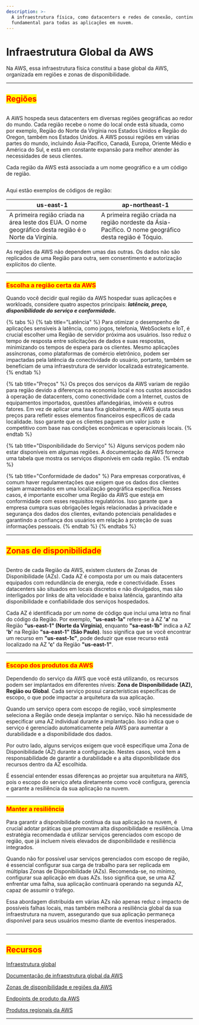 ```yaml
---
description: >-
  A infraestrutura física, como datacenters e redes de conexão, continua sendo
  fundamental para todas as aplicações em nuvem.
---
```


# Infraestrutura Global da AWS

Na AWS, essa infraestrutura física constitui a base global da AWS, organizada em regiões e zonas de disponibilidade.

***

## <mark style="color:red;">**Regiões**</mark>

<figure><img src="../../.gitbook/assets/image (5) (1) (1) (1) (1) (1) (1) (1) (1) (1) (1).png" alt=""><figcaption></figcaption></figure>

A AWS hospeda seus datacenters em diversas regiões geográficas ao redor do mundo. Cada região recebe o nome do local onde está situada, como por exemplo, Região do Norte da Virgínia nos Estados Unidos e Região do Oregon, também nos Estados Unidos. A AWS possui regiões em várias partes do mundo, incluindo Ásia-Pacífico, Canadá, Europa, Oriente Médio e América do Sul, e está em constante expansão para melhor atender às necessidades de seus clientes.

Cada região da AWS está associada a um nome geográfico e a um código de região.

<figure><img src="../../.gitbook/assets/image (1) (1) (1) (1) (1) (1) (1) (1) (1) (1) (1) (1) (1).png" alt=""><figcaption></figcaption></figure>

Aqui estão exemplos de códigos de região:

| us-east-1                                                                                             | ap-northeast-1                                                                                         |
| ----------------------------------------------------------------------------------------------------- | ------------------------------------------------------------------------------------------------------ |
| A primeira região criada na área leste dos EUA. O nome geográfico desta região é o Norte da Virgínia. | A primeira região criada na região nordeste da Ásia-Pacífico. O nome geográfico desta região é Tóquio. |

As regiões da AWS não dependem umas das outras. Os dados não são replicados de uma Região para outra, sem consentimento e autorização explícitos do cliente.

***

### <mark style="color:red;">**Escolha a região certa da AWS**</mark>

Quando você decidir qual região da AWS hospedar suas aplicações e workloads, considere quatro aspectos principais: _**latência, preço, disponibilidade do serviço e conformidade.**_

{% tabs %}
{% tab title="Latência" %}
Para otimizar o desempenho de aplicações sensíveis à latência, como jogos, telefonia, WebSockets e IoT, é crucial escolher uma Região de servidor próxima aos usuários. Isso reduz o tempo de resposta entre solicitações de dados e suas respostas, minimizando os tempos de espera para os clientes. Mesmo aplicações assíncronas, como plataformas de comércio eletrônico, podem ser impactadas pela latência da conectividade do usuário, portanto, também se beneficiam de uma infraestrutura de servidor localizada estrategicamente.
{% endtab %}

{% tab title="Preços" %}
Os preços dos serviços da AWS variam de região para região devido a diferenças na economia local e nos custos associados à operação de datacenters, como conectividade com a Internet, custos de equipamentos importados, questões alfandegárias, imóveis e outros fatores. Em vez de aplicar uma taxa fixa globalmente, a AWS ajusta seus preços para refletir esses elementos financeiros específicos de cada localidade. Isso garante que os clientes paguem um valor justo e competitivo com base nas condições econômicas e operacionais locais.
{% endtab %}

{% tab title="Disponibilidade do Serviço" %}
Alguns serviços podem não estar disponíveis em algumas regiões. A documentação da AWS fornece uma tabela que mostra os serviços disponíveis em cada região.
{% endtab %}

{% tab title="Conformidade de dados" %}
Para empresas corporativas, é comum haver regulamentações que exigem que os dados dos clientes sejam armazenados em uma localização geográfica específica. Nesses casos, é importante escolher uma Região da AWS que esteja em conformidade com esses requisitos regulatórios. Isso garante que a empresa cumpra suas obrigações legais relacionadas à privacidade e segurança dos dados dos clientes, evitando potenciais penalidades e garantindo a confiança dos usuários em relação à proteção de suas informações pessoais.
{% endtab %}
{% endtabs %}

***

## <mark style="color:red;">Zonas de disponibilidade</mark>

<figure><img src="../../.gitbook/assets/image (2) (1) (1) (1) (1) (1) (1) (1) (1) (1) (1) (1) (1).png" alt=""><figcaption></figcaption></figure>

Dentro de cada Região da AWS, existem clusters de Zonas de Disponibilidade (AZs). Cada AZ é composta por um ou mais datacenters equipados com redundância de energia, rede e conectividade. Esses datacenters são situados em locais discretos e não divulgados, mas são interligados por links de alta velocidade e baixa latência, garantindo alta disponibilidade e confiabilidade dos serviços hospedados.

Cada AZ é identificada por um nome de código que inclui uma letra no final do código da Região. Por exemplo, **"us-east-1a"** refere-se à AZ **'a'** na Região **"us-east-1" (Norte da Virgínia)**, enquanto **"sa-east-1b"** indica a AZ **'b'** na Região **"sa-east-1" (São Paulo)**. Isso significa que se você encontrar um recurso em **"us-east-1c"**, pode deduzir que esse recurso está localizado na AZ **'c'** da Região **"us-east-1"**.

***

### <mark style="color:red;">**Escopo dos produtos da AWS**</mark>

Dependendo do serviço da AWS que você está utilizando, os recursos podem ser implantados em diferentes níveis: **Zona de Disponibilidade (AZ), Região ou Global**. Cada serviço possui características específicas de escopo, o que pode impactar a arquitetura da sua aplicação.

Quando um serviço opera com escopo de região, você simplesmente seleciona a Região onde deseja implantar o serviço. Não há necessidade de especificar uma AZ individual durante a implantação. Isso indica que o serviço é gerenciado automaticamente pela AWS para aumentar a durabilidade e a disponibilidade dos dados.

Por outro lado, alguns serviços exigem que você especifique uma Zona de Disponibilidade (AZ) durante a configuração. Nestes casos, você tem a responsabilidade de garantir a durabilidade e a alta disponibilidade dos recursos dentro da AZ escolhida.

É essencial entender essas diferenças ao projetar sua arquitetura na AWS, pois o escopo do serviço afeta diretamente como você configura, gerencia e garante a resiliência da sua aplicação na nuvem.

***

### <mark style="color:red;">**Manter a resiliência**</mark>

Para garantir a disponibilidade contínua da sua aplicação na nuvem, é crucial adotar práticas que promovam alta disponibilidade e resiliência. Uma estratégia recomendada é utilizar serviços gerenciados com escopo de região, que já incluem níveis elevados de disponibilidade e resiliência integrados.

Quando não for possível usar serviços gerenciados com escopo de região, é essencial configurar sua carga de trabalho para ser replicada em múltiplas Zonas de Disponibilidade (AZs). Recomenda-se, no mínimo, configurar sua aplicação em duas AZs. Isso significa que, se uma AZ enfrentar uma falha, sua aplicação continuará operando na segunda AZ, capaz de assumir o tráfego.

Essa abordagem distribuída em várias AZs não apenas reduz o impacto de possíveis falhas locais, mas também melhora a resiliência global da sua infraestrutura na nuvem, assegurando que sua aplicação permaneça disponível para seus usuários mesmo diante de eventos inesperados.

<figure><img src="../../.gitbook/assets/image (3) (1) (1) (1) (1) (1) (1) (1) (1) (1) (1) (1).png" alt=""><figcaption></figcaption></figure>

***

## <mark style="color:red;">**Recursos**</mark>&#x20;

[Infraestrutura global](https://aws.amazon.com/about-aws/global-infrastructure/)

[Documentação de infraestrutura global da AWS](https://docs.aws.amazon.com/whitepapers/latest/aws-overview/global-infrastructure.html)

[Zonas de disponibilidade e regiões da AWS](https://aws.amazon.com/about-aws/global-infrastructure/regions\_az/)

[Endpoints de produto da AWS](https://docs.aws.amazon.com/general/latest/gr/rande.html)

[Produtos regionais da AWS](https://aws.amazon.com/about-aws/global-infrastructure/regional-product-services/)

***

